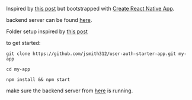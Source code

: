 Inspired by [this post](https://medium.com/@alexmngn/the-essential-boilerplate-to-authenticate-users-on-your-react-native-app-f7a8e0e04a42) but bootstrapped with [Create React Native App](https://github.com/react-community/create-react-native-app).

backend server can be found [here](https://github.com/jsmith312/my-server).

Folder setup inspired by [this post](https://medium.com/@alexmngn/how-to-better-organize-your-react-applications-2fd3ea1920f1#.ce34x2leb)

to get started: 

`git clone https://github.com/jsmith312/user-auth-starter-app.git my-app`

`cd my-app`

`npm install && npm start`

make sure the backend server from [here](https://github.com/jsmith312/my-server) is running.
